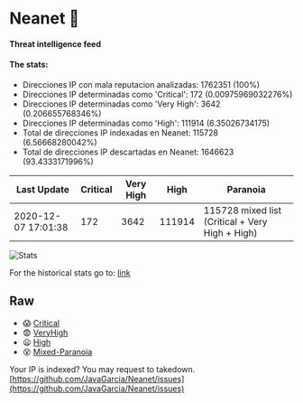 # Neanet :hocho:
#### Threat intelligence feed
#### The stats:

- Direcciones IP con mala reputacion analizadas: 1762351 (100%)
- Direcciones IP determinadas como 'Critical':  172 (0.00975969032276%)
- Direcciones IP determinadas como 'Very High':  3642 (0.206655768346%)
- Direcciones IP determinadas como 'High':  111914 (6.35026734175)
- Total de direcciones IP indexadas en Neanet:  115728 (6.56668280042%)
- Total de direcciones IP descartadas en Neanet:  1646623 (93.4333171996%)

| Last Update | Critical | Very High | High | Paranoia |
| --- | --- | --- | --- | --- |
| 2020-12-07 17:01:38 | 172 | 3642 | 111914 | 115728 mixed list (Critical + Very High + High)|

![Stats](https://docs.google.com/spreadsheets/d/e/2PACX-1vSnaNMIXVabIpDJjufMlzH7poXnshF3mgd8Is1g9ytUEzVsP5my4Trn8f-xkoLLQ38xpL3HtmUexLo6/pubchart?oid=501124687&format=image)

For the historical stats go to: [link](/stats.csv)
## Raw
- :scream: [Critical](https://raw.githubusercontent.com/JavaGarcia/Neanet/master/blacklists/neanet_critical.txt)
- :fearful: [VeryHigh](https://raw.githubusercontent.com/JavaGarcia/Neanet/master/blacklists/neanet_veryHigh.txtt)
- :frowning: [High](https://raw.githubusercontent.com/JavaGarcia/Neanet/master/blacklists/neanet_high.txt)
- :dizzy_face: [Mixed-Paranoia](https://raw.githubusercontent.com/JavaGarcia/Neanet/master/blacklists/neanet_all.txt)


Your IP is indexed? You may request to takedown. [https://github.com/JavaGarcia/Neanet/issues](https://github.com/JavaGarcia/Neanet/issues)


























































































































































































































































































































































































































































































































































































































































































































































































































































































































































































































































































































































































































































































































































































































































































































































































































































































































































































































































































































































































































































































































































































































































































































































































































































































































































































































































































































